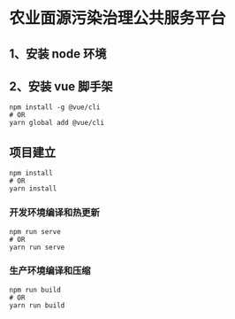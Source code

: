 # 农业面源污染治理公共服务平台

## 1、安装 node 环境

## 2、安装 vue 脚手架

```
npm install -g @vue/cli
# OR
yarn global add @vue/cli
```

## 项目建立

```
npm install
# OR
yarn install
```

### 开发环境编译和热更新

```
npm run serve
# OR
yarn run serve
```

### 生产环境编译和压缩

```
npm run build
# OR
yarn run build
```

